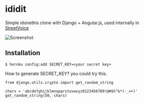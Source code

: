 ididit
======

Simple idonethis clone with Django + Angular.js, used internally in [StreetVoice](http://streetvoice.com/)

![Screenshot](https://raw.github.com/StreetVoice/ididit/master/docs/images/screenshot.png)


Installation
-----------------


```
$ heroku config:add SECRET_KEY=<your secret key>
```

How to generate SECRET_KEY? you could try this.

```
from django.utils.crypto import get_random_string

chars = 'abcdefghijklmnopqrstuvwxyz0123456789!@#$%^&*(-_=+)'
get_random_string(50, chars)
```
